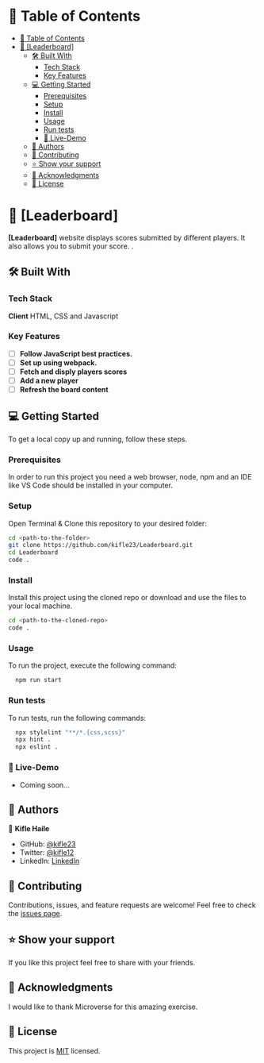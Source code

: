 # :green_book: Table of Contents

- [:green_book: Table of Contents](#green_book-table-of-contents)
- [:book: [Leaderboard]](#book-to-do-list)
  - [:hammer_and_wrench: Built With](#hammer_and_wrench-built-with)
    - [Tech Stack](#tech-stack)
    - [Key Features](#key-features)
  - [:computer: Getting Started](#computer-getting-started)
    - [Prerequisites](#prerequisites)
    - [Setup](#setup)
    - [Install](#install)
    - [Usage](#usage)
    - [Run tests](#run-tests)
    - [:rocket: Live-Demo](#rocket-live-demo)
  - [:busts_in_silhouette: Authors](#busts_in_silhouette-authors)
  - [:handshake: Contributing](#handshake-contributing)
  - [:star:️ Show your support](#star️-show-your-support)
  - [:pray: Acknowledgments](#pray-acknowledgments)
  - [📝 License <a name="license"></a>](#-license-)

# :book: [Leaderboard]

**[Leaderboard]** website displays scores submitted by different players. It also allows you to submit your score. .

## :hammer_and_wrench: Built With

### Tech Stack

**Client**
HTML, CSS and Javascript

### Key Features

- [ ] **Follow JavaScript best practices.**
- [ ] **Set up using webpack.**
- [ ] **Fetch and disply players scores**
- [ ] **Add a new player**
- [ ] **Refresh the board content**

## :computer: Getting Started

To get a local copy up and running, follow these steps.

### Prerequisites

In order to run this project you need a web browser, node, npm and an IDE like VS Code should be installed in your computer.

### Setup

Open Terminal & Clone this repository to your desired folder:

```sh
cd <path-to-the-folder>
git clone https://github.com/kifle23/Leaderboard.git
cd Leaderboard
code .
```

### Install

Install this project using the cloned repo or download and use the files to your local machine.

```sh
cd <path-to-the-cloned-repo>
code .
```

### Usage

To run the project, execute the following command:

```sh
  npm run start
```

### Run tests

To run tests, run the following commands:

```sh
  npx stylelint "**/*.{css,scss}"
  npx hint .
  npx eslint .
```

### :rocket: Live-Demo

- Coming soon...

## :busts_in_silhouette: Authors

:bust_in_silhouette: **Kifle Haile**

- GitHub: [@kifle23](https://github.com/kifle23)
- Twitter: [@kifle12](https://twitter.com/KifleHaile12)
- LinkedIn: [LinkedIn](https://www.linkedin.com/in/kifle-haile-5a613761)

## :handshake: Contributing

Contributions, issues, and feature requests are welcome!
Feel free to check the [issues page](../../issues/).

## :star:️ Show your support

If you like this project feel free to share with your friends.

## :pray: Acknowledgments

I would like to thank Microverse for this amazing exercise.

## 📝 License <a name="license"></a>

This project is [MIT](./LICENSE.md) licensed.
